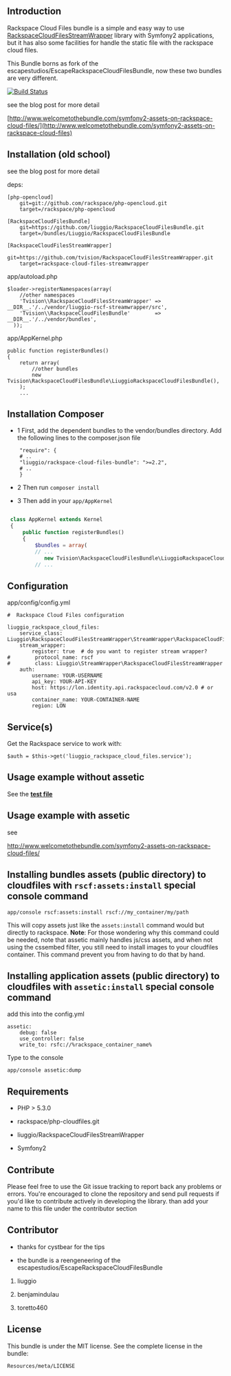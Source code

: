 Introduction
------------

Rackspace Cloud Files bundle is a simple and easy way to use [RackspaceCloudFilesStreamWrapper](https://github.com/tvision/RackspaceCloudFilesStreamWrapper/tree/2.2) library with Symfony2 applications, but it has also some facilities for handle the static file with the rackspace cloud files.

This Bundle borns as fork of the escapestudios/EscapeRackspaceCloudFilesBundle, now these two bundles are very different.

[![Build Status](https://secure.travis-ci.org/tvision/RackspaceCloudFilesStreamWrapper.png)](http://travis-ci.org/tvision/RackspaceCloudFilesStreamWrapper)

see the blog post for more detail

[http://www.welcometothebundle.com/symfony2-assets-on-rackspace-cloud-files/](http://www.welcometothebundle.com/symfony2-assets-on-rackspace-cloud-files)


Installation (old school)
-------------------------------

see the blog post for more detail

deps:

```
[php-opencloud]
    git=git://github.com/rackspace/php-opencloud.git
    target=/rackspace/php-opencloud

[RackspaceCloudFilesBundle]
    git=https://github.com/liuggio/RackspaceCloudFilesBundle.git
    target=/bundles/Liuggio/RackspaceCloudFilesBundle

[RackspaceCloudFilesStreamWrapper]
    git=https://github.com/tvision/RackspaceCloudFilesStreamWrapper.git
    target=rackspace-cloud-files-streamwrapper

```

app/autoload.php

```
$loader->registerNamespaces(array(
    //other namespaces
    'Tvision\\RackspaceCloudFilesStreamWrapper' =>  __DIR__.'/../vendor/liuggio-rscf-streamwrapper/src',
    'Tvision\\RackspaceCloudFilesBundle'        =>  __DIR__.'/../vendor/bundles',
  ));

```

app/AppKernel.php

```
public function registerBundles()
{
    return array(
        //other bundles
        new Tvision\RackspaceCloudFilesBundle\LiuggioRackspaceCloudFilesBundle(),
    );
    ...
```

Installation Composer
-------------------------------

* 1 First, add the dependent bundles to the vendor/bundles directory. Add the following lines to the composer.json file

```
    "require": {
    # ..
    "liuggio/rackspace-cloud-files-bundle": ">=2.2",
    # ..
    }
```

* 2 Then run `composer install`


* 3 Then add in your `app/AppKernel`

``` php

 class AppKernel extends Kernel
 {
     public function registerBundles()
     {
         $bundles = array(
         // ...
            new Tvision\RackspaceCloudFilesBundle\LiuggioRackspaceCloudFilesBundle(),
         // ...

```


## Configuration

app/config/config.yml

```
#  Rackspace Cloud Files configuration

liuggio_rackspace_cloud_files:
    service_class: Liuggio\RackspaceCloudFilesStreamWrapper\StreamWrapper\RackspaceCloudFilesStreamWrapper
    stream_wrapper:
        register: true  # do you want to register stream wrapper?
#        protocol_name: rscf
#        class: Liuggio\StreamWrapper\RackspaceCloudFilesStreamWrapper
    auth:
        username: YOUR-USERNAME
        api_key: YOUR-API-KEY
        host: https://lon.identity.api.rackspacecloud.com/v2.0 # or usa
        container_name: YOUR-CONTAINER-NAME
        region: LON
```

## Service(s)

Get the Rackspace service to work with:

```
$auth = $this->get('liuggio_rackspace_cloud_files.service');

```

## Usage example without assetic
See the [**test file**](https://github.com/tvision/RackspaceCloudFilesStreamWrapper/blob/2.2/tests/test_api.php) 


## Usage example with assetic

see

http://www.welcometothebundle.com/symfony2-assets-on-rackspace-cloud-files/

## Installing bundles assets (public directory) to cloudfiles with `rscf:assets:install` special console command

```
app/console rscf:assets:install rscf://my_container/my/path
```

This will copy assets just like the `assets:install` command would but directly to rackspace.
**Note**: For those wondering why this command could be needed, note that assetic mainly handles js/css assets, and when
 not using the cssembed filter, you still need to install images to your cloudfiles container. This command prevent you
 from having to do that by hand.


## Installing application assets (public directory) to cloudfiles with `assetic:install` special console command

add this into the config.yml

```
assetic:
    debug: false
    use_controller: false
    write_to: rsfc://%rackspace_container_name%
```

Type to the console

```
app/console assetic:dump
```

Requirements
------------

- PHP > 5.3.0

- rackspace/php-cloudfiles.git

- liuggio/RackspaceCloudFilesStreamWrapper

- Symfony2


Contribute
----------

Please feel free to use the Git issue tracking to report back any problems or errors. You're encouraged to clone the repository and send pull requests if you'd like to contribute actively in developing the library.
than add your name to this file under the contributor section


Contributor
------------

- thanks for cystbear for the tips

- the bundle is a reengeneering of the escapestudios/EscapeRackspaceCloudFilesBundle


1. liuggio

2. benjamindulau

3. toretto460


License
-------

This bundle is under the MIT license. See the complete license in the bundle:

    Resources/meta/LICENSE
